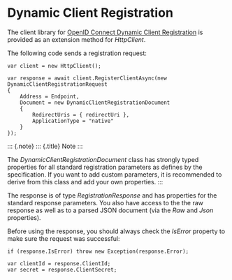 Dynamic Client Registration
===========================

The client library for [OpenID Connect Dynamic Client
Registration](https://openid.net/specs/openid-connect-registration-1_0.html)
is provided as an extension method for *HttpClient*.

The following code sends a registration request:

```
var client = new HttpClient();

var response = await client.RegisterClientAsync(new DynamicClientRegistrationRequest
{
    Address = Endpoint,
    Document = new DynamicClientRegistrationDocument
    {
        RedirectUris = { redirectUri },
        ApplicationType = "native"
    }
});
```

::: {.note}
::: {.title}
Note
:::

The *DynamicClientRegistrationDocument* class has strongly typed
properties for all standard registration parameters as defines by the
specification. If you want to add custom parameters, it is recommended
to derive from this class and add your own properties.
:::

The response is of type *RegistrationResponse* and has properties for
the standard response parameters. You also have access to the the raw
response as well as to a parsed JSON document (via the *Raw* and *Json*
properties).

Before using the response, you should always check the *IsError*
property to make sure the request was successful:

```
if (response.IsError) throw new Exception(response.Error);

var clientId = response.ClientId;
var secret = response.ClientSecret;
```
